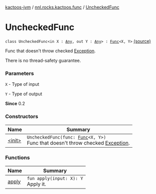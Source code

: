 [kactoos-jvm](../../index.md) / [nnl.rocks.kactoos.func](../index.md) / [UncheckedFunc](.)

# UncheckedFunc

`class UncheckedFunc<in X : `[`Any`](https://kotlinlang.org/api/latest/jvm/stdlib/kotlin/-any/index.html)`, out Y : `[`Any`](https://kotlinlang.org/api/latest/jvm/stdlib/kotlin/-any/index.html)`> : `[`Func`](../../nnl.rocks.kactoos/-func/index.md)`<X, Y>` [(source)](https://github.com/neonailol/kactoos/blob/master/kactoos-jvm/src/main/kotlin/nnl/rocks/kactoos/func/UncheckedFunc.kt#L18)

Func that doesn't throw checked [Exception](https://kotlinlang.org/api/latest/jvm/stdlib/kotlin/-exception/index.html).

There is no thread-safety guarantee.

### Parameters

`X` - Type of input

`Y` - Type of output

**Since**
0.2

### Constructors

| Name | Summary |
|---|---|
| [&lt;init&gt;](-init-.md) | `UncheckedFunc(func: `[`Func`](../../nnl.rocks.kactoos/-func/index.md)`<X, Y>)`<br>Func that doesn't throw checked [Exception](https://kotlinlang.org/api/latest/jvm/stdlib/kotlin/-exception/index.html). |

### Functions

| Name | Summary |
|---|---|
| [apply](apply.md) | `fun apply(input: X): Y`<br>Apply it. |

